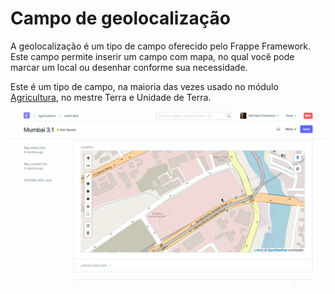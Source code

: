 # Campo de geolocalização


A geolocalização é um tipo de campo oferecido pelo Frappe Framework. Este campo permite inserir um campo com mapa, no qual você pode marcar um local ou desenhar conforme sua necessidade.


Este é um tipo de campo, na maioria das vezes usado no módulo [Agricultura](/docs/v13/user/manual/pt/agricultura), no mestre Terra e Unidade de Terra.


![campo de geolocalização](/files/geolocation-field.gif)